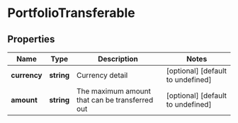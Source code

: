 # PortfolioTransferable

## Properties

Name | Type | Description | Notes
------------ | ------------- | ------------- | -------------
**currency** | **string** | Currency detail | [optional] [default to undefined]
**amount** | **string** | The maximum amount that can be transferred out | [optional] [default to undefined]


